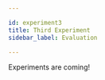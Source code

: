 ```yaml
---

id: experiment3
title: Third Experiment
sidebar_label: Evaluation

---
```


Experiments are coming!